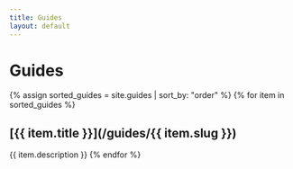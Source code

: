 ```yaml
---
title: Guides
layout: default
---
```


# Guides

{% assign sorted_guides = site.guides | sort_by: "order" %}
{% for item in sorted_guides %}
## [{{ item.title }}](/guides/{{ item.slug }})
{{ item.description }}
{% endfor %}

